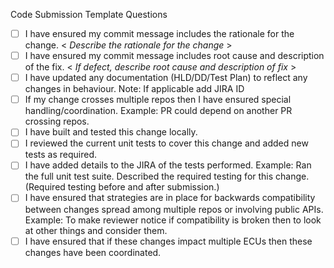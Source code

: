 Code Submission Template Questions
- [ ] I have ensured my commit message includes the rationale for the change.
< *Describe the rationale for the change* >
- [ ] I have ensured my commit message includes root cause and description of the fix.
< *If defect, describe root cause and description of fix* >
- [ ] I have updated any documentation (HLD/DD/Test Plan) to reflect any changes in behaviour.
Note:  If applicable add JIRA ID
- [ ] If my change crosses multiple repos then I have ensured special handling/coordination.
Example: PR could depend on another PR crossing repos.
- [ ] I have built and tested this change locally.
- [ ] I reviewed the current unit tests to cover this change and added new tests as required.
- [ ] I have added details to the JIRA of the tests performed.
Example: Ran the full unit test suite. Described the required testing for this change. (Required testing before and after submission.)
- [ ] I have ensured that strategies are in place for backwards compatibility between changes spread among multiple repos or involving public APIs.
Example: To make reviewer notice if compatibility is broken then to look at other things and consider them.
- [ ] I have ensured that if these changes impact multiple ECUs then these changes have been coordinated.
